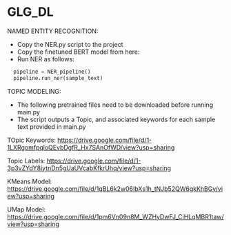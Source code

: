 # GLG_DL
NAMED ENTITY RECOGNITION:
- Copy the NER.py script to the project
- Copy the finetuned BERT model from here: 
- Run NER as follows:
```python
  pipeline = NER_pipeline()
  pipeline.run_ner(sample_text)
```

TOPIC MODELING:
 - The following pretrained files need to be downloaded before running main.py
 - The script outputs a Topic, and associated keywords for each sample text provided in main.py
 
TOpic Keywords:
https://drive.google.com/file/d/1-1LXRgomfpqloQEvbDgfR_Hx7SAnOfWD/view?usp=sharing

Topic Labels:
https://drive.google.com/file/d/1-3p3vZYdY8iytnDn5gUaUVcabKfkrUhq/view?usp=sharing

KMeans Model:
https://drive.google.com/file/d/1qBL6k2w06IbXs1h_tNJb52QW6gkKhBGy/view?usp=sharing

UMap Model:
https://drive.google.com/file/d/1pm6Vn09n8M_WZHyDwFJ_CiHLqMBR1taw/view?usp=sharing

        
        
